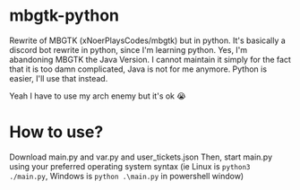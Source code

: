 # mbgtk-python
Rewrite of MBGTK (xNoerPlaysCodes/mbgtk) but in python.
It's basically a discord bot rewrite in python, since I'm learning python.
Yes, I'm abandoning MBGTK the Java Version. I cannot maintain it simply for the fact that it is too damn complicated, Java is not for me anymore. Python is easier, I'll use that instead.

Yeah I have to use my arch enemy but it's ok 😭

# How to use?
Download main.py and var.py and user_tickets.json
Then, start main.py using your preferred operating system syntax (ie Linux is `python3 ./main.py`, Windows is `python .\main.py` in powershell window)
